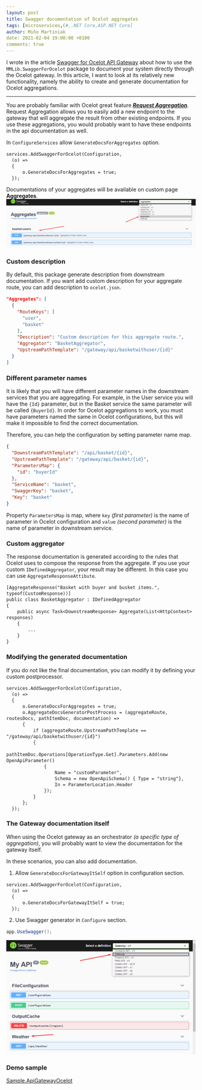 ```yaml
---
layout: post
title: Swagger documentation of Ocelot aggregates
tags: [microservices,C#,.NET Core,ASP.NET Core]
author: Miňo Martiniak
date: 2021-02-04 19:00:00 +0100
comments: true
---
```


I wrote in the article [Swagger for Ocelot API Gateway](https://blog.burgyn.online/2020/04/17/swagger-for-ocelot-api-gateway-en) about how to use the `MMLib.SwaggerForOcelot` package to document your system directly through the Ocelot gateway.
In this article, I want to look at its relatively new functionality, namely the ability to create and generate documentation for Ocelot aggregations.

---

You are probably familiar with Ocelot great feature [***Request Aggregation***](https://ocelot.readthedocs.io/en/latest/features/requestaggregation.html). Request Aggregation allows you to easily add a new endpoint to the gateway that will aggregate the result from other existing endpoints.
If you use these aggregations, you would probably want to have these endpoints in the api documentation as well.

In `ConfigureServices` allow `GenerateDocsForAggregates` option.

```CSharp
services.AddSwaggerForOcelot(Configuration,
  (o) =>
  {
      o.GenerateDocsForAggregates = true;
  });
```

Documentations of your aggregates will be available on custom page **Aggregates**.
![aggregates docs](https://raw.githubusercontent.com/Burgyn/MMLib.SwaggerForOcelot/master/demo/aggregates.png)

### Custom description

By default, this package generate description from downstream documentation. If you want add custom description for your aggregate route, you can add description to `ocelot.json`.

```json
"Aggregates": [ 
  {
    "RouteKeys": [
      "user",
      "basket"
    ],
    "Description": "Custom description for this aggregate route.",
    "Aggregator": "BasketAggregator",
    "UpstreamPathTemplate": "/gateway/api/basketwithuser/{id}"
  }
]
```

### Different parameter names

It is likely that you will have different parameter names in the downstream services that you are aggregating. For example, in the User service you will have the `{Id}` parameter, but in the Basket service the same parameter will be called `{BuyerId}`. In order for Ocelot aggregations to work, you must have parameters named the same in Ocelot configurations, but this will make it impossible to find the correct documentation.

Therefore, you can help the configuration by setting parameter name map.

```json
{
  "DownstreamPathTemplate": "/api/basket/{id}",
  "UpstreamPathTemplate": "/gateway/api/basket/{id}",
  "ParametersMap": {
    "id": "buyerId"
  },
  "ServiceName": "basket",
  "SwaggerKey": "basket",
  "Key": "basket"
}
```

Property `ParametersMap` is map, where `key` *(first parameter)* is the name of parameter in Ocelot configuration and `value` *(second parameter)* is the name of parameter in downstream service.

### Custom aggregator

The response documentation is generated according to the rules that Ocelot uses to compose the response from the aggregate. If you use your custom `IDefinedAggregator`, your result may be different. In this case you can use `AggregateResponseAttibute`.

```CSharp
[AggregateResponse("Basket with buyer and busket items.", typeof(CustomResponse))]
public class BasketAggregator : IDefinedAggregator
{
    public async Task<DownstreamResponse> Aggregate(List<HttpContext> responses)
    {
        ...
    }
}
```

### Modifying the generated documentation

If you do not like the final documentation, you can modify it by defining your custom postprocessor.

```CSharp
services.AddSwaggerForOcelot(Configuration,
  (o) =>
  {
      o.GenerateDocsForAggregates = true;
      o.AggregateDocsGeneratorPostProcess = (aggregateRoute, routesDocs, pathItemDoc, documentation) =>
      {
          if (aggregateRoute.UpstreamPathTemplate == "/gateway/api/basketwithuser/{id}")
          {
              pathItemDoc.Operations[OperationType.Get].Parameters.Add(new OpenApiParameter()
              {
                  Name = "customParameter",
                  Schema = new OpenApiSchema() { Type = "string"},
                  In = ParameterLocation.Header
              });
          }
      };
  });
```

### The Gateway documentation itself

When using the Ocelot gateway as an orchestrator *(a specific type of aggregation)*, you will probably want to view the documentation for the gateway itself.

In these scenarios, you can also add documentation.

1. Allow `GenerateDocsForGatewayItSelf` option in configuration section.
   
```CSharp
services.AddSwaggerForOcelot(Configuration,
  (o) =>
  {
      o.GenerateDocsForGatewayItSelf = true;
  });
```

2. Use Swagger generator in `Configure` section.

```csharp
app.UseSwagger();
```

![ocelot docs](https://raw.githubusercontent.com/Burgyn/MMLib.SwaggerForOcelot/master/demo/ocelotdocs.png)

### Demo sample

[Sample.ApiGatewayOcelot](https://github.com/Burgyn/Sample.ApiGatewayOcelot)